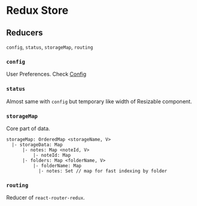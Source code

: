 # Redux Store

## Reducers

`config`, `status`, `storageMap`, `routing`

### `config`

User Preferences. Check [Config](config.md)

### `status`

Almost same with `config` but temporary like width of Resizable component.

### `storageMap`

Core part of data.

```
storageMap: OrderedMap <storageName, V>
  |- storageData: Map
      |- notes: Map <noteId, V>
          |- noteId: Map
      |- folders: Map <folderName, V>
          |- folderName: Map
            |- notes: Set // map for fast indexing by folder
```

### `routing`

Reducer of `react-router-redux`.

